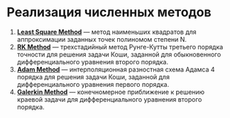 # Реализация численных методов

1. [**Least Square Method**](https://github.com/Donskoy-Andrey/Numeric_Methods/tree/master/Least%20Square%20Method) — метод наименьших квадратов для аппроксимации заданных точек полиномом степени N.
2. [**RK Method**](https://github.com/Donskoy-Andrey/Numeric_Methods/tree/master/RK%20Method) — трехстадийный метод Рунге-Кутты третьего порядка точности для решения задачи Коши, заданной для
обыкновенного дифференциального уравнения второго порядка.
3. [**Adam Method**](https://github.com/Donskoy-Andrey/Numerical_Methods/tree/master/Adam%20Method) — интерполяционная разностная схема Адамса 4 порядка для решения задачи Коши, заданной для 
дифференциального уравнения первого порядка.
4. [**Galerkin Method**](https://github.com/Donskoy-Andrey/Numerical_Methods/tree/master/Galerkin%20Method) — конечномерное приближение к решению краевой задачи для 
дифференциального уравнения второго порядка.
